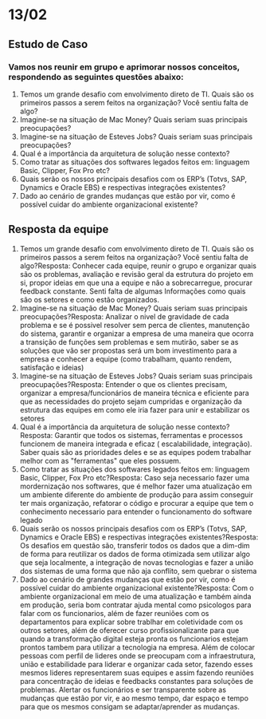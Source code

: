 # 13/02
## Estudo de Caso

### Vamos nos reunir em grupo e aprimorar nossos conceitos, respondendo as seguintes questões abaixo:

  
 1. Temos um grande desafio com envolvimento direto de TI. Quais são os primeiros passos a serem feitos na organização? Você sentiu falta de algo?
 2. Imagine-se na situação de Mac Money? Quais seriam suas principais preocupações?
 3. Imagine-se na situação de Esteves Jobs? Quais seriam suas principais preocupações?
 4. Qual é a importância da arquitetura de solução nesse contexto?
 5. Como tratar as situações dos softwares legados feitos em: linguagem Basic, Clipper, Fox Pro etc?
 6. Quais serão os nossos principais desafios com os ERP’s (Totvs, SAP, Dynamics e Oracle EBS) e respectivas integrações existentes?
 7. Dado ao cenário de grandes mudanças que estão por vir, como é possível cuidar do ambiente organizacional existente?

## Resposta da equipe
1) Temos um grande desafio com envolvimento direto de TI. Quais são os primeiros passos a serem feitos na organização? Você sentiu falta de algo?Resposta: Conhecer cada equipe, reunir o grupo e organizar quais são os problemas, avaliação e revisão geral da estrutura do projeto em si, propor ideias em que una a equipe e não a sobrecarregue, procurar feedback constante. Senti falta de algumas Informações como quais são os setores e como estão organizados.  
2) Imagine-se na situação de Mac Money? Quais seriam suas principais preocupações?Resposta: Analizar o nivel de gravidade de cada problema e se é possivel resolver sem perca de clientes, manutenção do sistema, garantir e organizar a empresa de uma maneira que ocorra a transição de funções sem problemas e sem mutirão, saber se as soluções que vão ser propostas será um bom investimento para a empresa e conhecer a equipe (como trabalham, quanto rendem, satisfação e ideias) 
3) Imagine-se na situação de Esteves Jobs? Quais seriam suas principais preocupações?Resposta: Entender o que os clientes precisam, organizar a empresa/funcionários de maneira técnica e eficiente para que as necessidades do projeto sejam cumpridas e organização da estrutura das equipes em como ele iria fazer para unir e estabilizar os setores 
4) Qual é a importância da arquitetura de solução nesse contexto?Resposta: Garantir que todos os sistemas, ferramentas e processos funcionem de maneira integrada e eficaz ( escalabilidade, integração). Saber quais são as prioridades deles e se as equipes podem trabalhar melhor com as "ferramentas" que eles possuem. 
5) Como tratar as situações dos softwares legados feitos em: linguagem Basic, Clipper, Fox Pro etc?Resposta: Caso seja necessario fazer uma mordernização nos softwares, que é melhor fazer uma atualização em um ambiente diferente do ambiente de produção para assim conseguir ter mais organização, refatorar o código e procurar a equipe que tem o conhecimento necessario para entender o funcionamento do software legado 
6) Quais serão os nossos principais desafios com os ERP’s (Totvs, SAP, Dynamics e Oracle EBS) e respectivas integrações existentes?Resposta: Os desafios em questão são, transferir todos os dados que a dim-dim de forma para reutilizar os dados de forma otimizada sem utilizar algo que seja localmente, a integração de novas tecnologias e fazer a união dos sistemas de uma forma que não aja conflito, sem quebrar o sistema 
7) Dado ao cenário de grandes mudanças que estão por vir, como é possível cuidar do ambiente organizacional existente?Resposta: Com o ambiente organizacional em meio de uma atualização e também ainda em produção, seria bom contratar ajuda mental como psicologos para falar com os funcionarios, além de fazer reuniões com os departamentos para explicar sobre trablhar em coletividade com os outros setores, além de oferecer curso profissionalizante para que quando a transformação digital esteja pronta os funcionarios estejam prontos tambem para utilizar a tecnologia na empresa. Além de colocar pessoas com perfil de lideres onde se preocupam com a infraestrutura, união e estabilidade para liderar e organizar cada setor, fazendo esses mesmos lideres representarem suas equipes e assim fazendo reuniões para concentração de ideias e feedbacks constantes para soluções de problemas. Alertar os funcionários e ser transparente sobre as mudanças que estão por vir, e ao mesmo tempo, dar espaço e tempo para que os mesmos consigam se adaptar/aprender as mudanças.